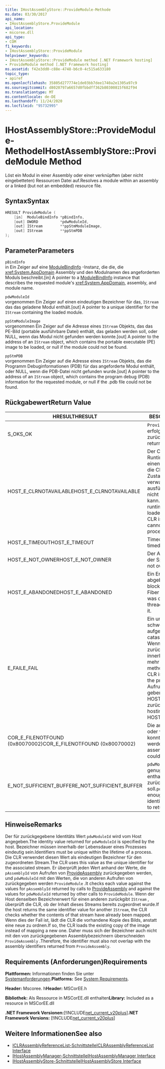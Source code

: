 ```yaml
---
title: IHostAssemblyStore::ProvideModule-Methode
ms.date: 03/30/2017
api_name:
- IHostAssemblyStore.ProvideModule
api_location:
- mscoree.dll
api_type:
- COM
f1_keywords:
- IHostAssemblyStore::ProvideModule
helpviewer_keywords:
- IHostAssemblyStore::ProvideModule method [.NET Framework hosting]
- ProvideModule method [.NET Framework hosting]
ms.assetid: f42e3dd0-c88e-4748-b6c0-4c515a633180
topic_type:
- apiref
ms.openlocfilehash: 35805d277774e1de03bb7dee1740a2e1305a97c9
ms.sourcegitcommit: d8020797a6657d0fbbdff362b80300815f682f94
ms.translationtype: MT
ms.contentlocale: de-DE
ms.lasthandoff: 11/24/2020
ms.locfileid: "95732995"
---
```

# <a name="ihostassemblystoreprovidemodule-method"></a><span data-ttu-id="31ce8-102">IHostAssemblyStore::ProvideModule-Methode</span><span class="sxs-lookup"><span data-stu-id="31ce8-102">IHostAssemblyStore::ProvideModule Method</span></span>

<span data-ttu-id="31ce8-103">Löst ein Modul in einer Assembly oder einer verknüpften (aber nicht eingebetteten) Ressourcen Datei auf.</span><span class="sxs-lookup"><span data-stu-id="31ce8-103">Resolves a module within an assembly or a linked (but not an embedded) resource file.</span></span>  
  
## <a name="syntax"></a><span data-ttu-id="31ce8-104">Syntax</span><span class="sxs-lookup"><span data-stu-id="31ce8-104">Syntax</span></span>  
  
```cpp  
HRESULT ProvideModule (  
    [in]  ModuleBindInfo *pBindInfo,  
    [out] DWORD          *pdwModuleId,  
    [out] IStream        **ppStmModuleImage,  
    [out] IStream        **ppStmPDB  
);  
```  
  
## <a name="parameters"></a><span data-ttu-id="31ce8-105">Parameter</span><span class="sxs-lookup"><span data-stu-id="31ce8-105">Parameters</span></span>  

 `pBindInfo`  
 <span data-ttu-id="31ce8-106">in Ein Zeiger auf eine [ModuleBindInfo](modulebindinfo-structure.md) -Instanz, die die, die <xref:System.AppDomain> Assembly und den Modulnamen des angeforderten Moduls beschreibt.</span><span class="sxs-lookup"><span data-stu-id="31ce8-106">[in] A pointer to a [ModuleBindInfo](modulebindinfo-structure.md) instance that describes the requested module's <xref:System.AppDomain>, assembly, and module name.</span></span>  
  
 `pdwModuleId`  
 <span data-ttu-id="31ce8-107">vorgenommen Ein Zeiger auf einen eindeutigen Bezeichner für das, `IStream` das das geladene Modul enthält.</span><span class="sxs-lookup"><span data-stu-id="31ce8-107">[out] A pointer to a unique identifier for the `IStream` containing the loaded module.</span></span>  
  
 `ppStmModuleImage`  
 <span data-ttu-id="31ce8-108">vorgenommen Ein Zeiger auf die Adresse eines `IStream` Objekts, das das PE-Bild (portable ausführbare Datei) enthält, das geladen werden soll, oder NULL, wenn das Modul nicht gefunden werden konnte.</span><span class="sxs-lookup"><span data-stu-id="31ce8-108">[out] A pointer to the address of an `IStream` object, which contains the portable executable (PE) image to be loaded, or null if the module could not be found.</span></span>  
  
 `ppStmPDB`  
 <span data-ttu-id="31ce8-109">vorgenommen Ein Zeiger auf die Adresse eines `IStream` Objekts, das die Programm Debuginformationen (PDB) für das angeforderte Modul enthält, oder NULL, wenn die PDB-Datei nicht gefunden wurde.</span><span class="sxs-lookup"><span data-stu-id="31ce8-109">[out] A pointer to the address of an `IStream` object, which contains the program debug (PDB) information for the requested module, or null if the .pdb file could not be found.</span></span>  
  
## <a name="return-value"></a><span data-ttu-id="31ce8-110">Rückgabewert</span><span class="sxs-lookup"><span data-stu-id="31ce8-110">Return Value</span></span>  
  
|<span data-ttu-id="31ce8-111">HRESULT</span><span class="sxs-lookup"><span data-stu-id="31ce8-111">HRESULT</span></span>|<span data-ttu-id="31ce8-112">BESCHREIBUNG</span><span class="sxs-lookup"><span data-stu-id="31ce8-112">Description</span></span>|  
|-------------|-----------------|  
|<span data-ttu-id="31ce8-113">S_OK</span><span class="sxs-lookup"><span data-stu-id="31ce8-113">S_OK</span></span>|<span data-ttu-id="31ce8-114">`ProvideModule` wurde erfolgreich zurückgegeben.</span><span class="sxs-lookup"><span data-stu-id="31ce8-114">`ProvideModule` returned successfully.</span></span>|  
|<span data-ttu-id="31ce8-115">HOST_E_CLRNOTAVAILABLE</span><span class="sxs-lookup"><span data-stu-id="31ce8-115">HOST_E_CLRNOTAVAILABLE</span></span>|<span data-ttu-id="31ce8-116">Der Common Language Runtime (CLR) wurde nicht in einen Prozess geladen, oder die CLR befindet sich in einem Zustand, in dem Sie verwalteten Code nicht ausführen oder den-Befehl nicht erfolgreich verarbeiten kann.</span><span class="sxs-lookup"><span data-stu-id="31ce8-116">The common language runtime (CLR) has not been loaded into a process, or the CLR is in a state in which it cannot run managed code or process the call successfully.</span></span>|  
|<span data-ttu-id="31ce8-117">HOST_E_TIMEOUT</span><span class="sxs-lookup"><span data-stu-id="31ce8-117">HOST_E_TIMEOUT</span></span>|<span data-ttu-id="31ce8-118">Timeout des Aufrufes.</span><span class="sxs-lookup"><span data-stu-id="31ce8-118">The call timed out.</span></span>|  
|<span data-ttu-id="31ce8-119">HOST_E_NOT_OWNER</span><span class="sxs-lookup"><span data-stu-id="31ce8-119">HOST_E_NOT_OWNER</span></span>|<span data-ttu-id="31ce8-120">Der Aufrufer ist nicht Besitzer der Sperre.</span><span class="sxs-lookup"><span data-stu-id="31ce8-120">The caller does not own the lock.</span></span>|  
|<span data-ttu-id="31ce8-121">HOST_E_ABANDONED</span><span class="sxs-lookup"><span data-stu-id="31ce8-121">HOST_E_ABANDONED</span></span>|<span data-ttu-id="31ce8-122">Ein Ereignis wurde abgebrochen, während ein blockierter Thread oder eine Fiber darauf wartete.</span><span class="sxs-lookup"><span data-stu-id="31ce8-122">An event was canceled while a blocked thread or fiber was waiting on it.</span></span>|  
|<span data-ttu-id="31ce8-123">E_FAIL</span><span class="sxs-lookup"><span data-stu-id="31ce8-123">E_FAIL</span></span>|<span data-ttu-id="31ce8-124">Ein unbekannter schwerwiegender Fehler ist aufgetreten.</span><span class="sxs-lookup"><span data-stu-id="31ce8-124">An unknown catastrophic failure occurred.</span></span> <span data-ttu-id="31ce8-125">Wenn eine Methode E_FAIL zurückgibt, ist die CLR innerhalb des Prozesses nicht mehr verwendbar.</span><span class="sxs-lookup"><span data-stu-id="31ce8-125">When a method returns E_FAIL, the CLR is no longer usable within the process.</span></span> <span data-ttu-id="31ce8-126">Nachfolgende Aufrufe von Hostingmethoden geben HOST_E_CLRNOTAVAILABLE zurück.</span><span class="sxs-lookup"><span data-stu-id="31ce8-126">Subsequent calls to hosting methods return HOST_E_CLRNOTAVAILABLE.</span></span>|  
|<span data-ttu-id="31ce8-127">COR_E_FILENOTFOUND (0x80070002)</span><span class="sxs-lookup"><span data-stu-id="31ce8-127">COR_E_FILENOTFOUND (0x80070002)</span></span>|<span data-ttu-id="31ce8-128">Die angeforderte Assembly oder verknüpfte Ressource konnte nicht gefunden werden.</span><span class="sxs-lookup"><span data-stu-id="31ce8-128">The requested assembly or linked resource could not be located.</span></span>|  
|<span data-ttu-id="31ce8-129">E_NOT_SUFFICIENT_BUFFER</span><span class="sxs-lookup"><span data-stu-id="31ce8-129">E_NOT_SUFFICIENT_BUFFER</span></span>|<span data-ttu-id="31ce8-130">`pdwModuleId` ist nicht groß genug, um den Bezeichner zu enthalten, der vom Host zurückgegeben werden soll.</span><span class="sxs-lookup"><span data-stu-id="31ce8-130">`pdwModuleId` is not large enough to contain the identifier that the host wants to return.</span></span>|  
  
## <a name="remarks"></a><span data-ttu-id="31ce8-131">Hinweise</span><span class="sxs-lookup"><span data-stu-id="31ce8-131">Remarks</span></span>  

 <span data-ttu-id="31ce8-132">Der für zurückgegebene Identitäts Wert `pdwModuleId` wird vom Host angegeben.</span><span class="sxs-lookup"><span data-stu-id="31ce8-132">The identity value returned for `pdwModuleId` is specified by the host.</span></span> <span data-ttu-id="31ce8-133">Bezeichner müssen innerhalb der Lebensdauer eines Prozesses eindeutig sein.</span><span class="sxs-lookup"><span data-stu-id="31ce8-133">Identifiers must be unique within the lifetime of a process.</span></span> <span data-ttu-id="31ce8-134">Die CLR verwendet diesen Wert als eindeutigen Bezeichner für den zugeordneten Stream.</span><span class="sxs-lookup"><span data-stu-id="31ce8-134">The CLR uses this value as the unique identifier for the associated stream.</span></span> <span data-ttu-id="31ce8-135">Er überprüft jeden Wert anhand der Werte, die `pAssemblyId` von Aufrufen von [ProvideAssembly](ihostassemblystore-provideassembly-method.md) zurückgegeben werden, und `pdwModuleId` mit den Werten, die von anderen Aufrufen von zurückgegeben werden `ProvideModule` .</span><span class="sxs-lookup"><span data-stu-id="31ce8-135">It checks each value against the values for `pAssemblyId` returned by calls to [ProvideAssembly](ihostassemblystore-provideassembly-method.md) and against the values for `pdwModuleId` returned by other calls to `ProvideModule`.</span></span> <span data-ttu-id="31ce8-136">Wenn der Host denselben Bezeichnerwert für einen anderen zurückgibt `IStream` , überprüft die CLR, ob der Inhalt dieses Streams bereits zugeordnet wurde.</span><span class="sxs-lookup"><span data-stu-id="31ce8-136">If the host returns the same identifier value for another `IStream`, the CLR checks whether the contents of that stream have already been mapped.</span></span> <span data-ttu-id="31ce8-137">Wenn dies der Fall ist, lädt die CLR die vorhandene Kopie des Bilds, anstatt eine neue zu ordnen.</span><span class="sxs-lookup"><span data-stu-id="31ce8-137">If so, the CLR loads the existing copy of the image instead of mapping a new one.</span></span> <span data-ttu-id="31ce8-138">Daher muss sich der Bezeichner auch nicht mit den von zurückgegebenen Assemblybezeichnern überschneiden `ProvideAssembly` .</span><span class="sxs-lookup"><span data-stu-id="31ce8-138">Therefore, the identifier must also not overlap with the assembly identifiers returned from `ProvideAssembly`.</span></span>  
  
## <a name="requirements"></a><span data-ttu-id="31ce8-139">Requirements (Anforderungen)</span><span class="sxs-lookup"><span data-stu-id="31ce8-139">Requirements</span></span>  

 <span data-ttu-id="31ce8-140">**Plattformen:** Informationen finden Sie unter [Systemanforderungen](../../get-started/system-requirements.md).</span><span class="sxs-lookup"><span data-stu-id="31ce8-140">**Platforms:** See [System Requirements](../../get-started/system-requirements.md).</span></span>  
  
 <span data-ttu-id="31ce8-141">**Header:** Mscoree. h</span><span class="sxs-lookup"><span data-stu-id="31ce8-141">**Header:** MSCorEE.h</span></span>  
  
 <span data-ttu-id="31ce8-142">**Bibliothek:** Als Ressource in MSCorEE.dll enthalten</span><span class="sxs-lookup"><span data-stu-id="31ce8-142">**Library:** Included as a resource in MSCorEE.dll</span></span>  
  
 <span data-ttu-id="31ce8-143">**.NET Framework Versionen:**[!INCLUDE[net_current_v20plus](../../../../includes/net-current-v20plus-md.md)]</span><span class="sxs-lookup"><span data-stu-id="31ce8-143">**.NET Framework Versions:** [!INCLUDE[net_current_v20plus](../../../../includes/net-current-v20plus-md.md)]</span></span>  
  
## <a name="see-also"></a><span data-ttu-id="31ce8-144">Weitere Informationen</span><span class="sxs-lookup"><span data-stu-id="31ce8-144">See also</span></span>

- [<span data-ttu-id="31ce8-145">ICLRAssemblyReferenceList-Schnittstelle</span><span class="sxs-lookup"><span data-stu-id="31ce8-145">ICLRAssemblyReferenceList Interface</span></span>](iclrassemblyreferencelist-interface.md)
- [<span data-ttu-id="31ce8-146">IHostAssemblyManager-Schnittstelle</span><span class="sxs-lookup"><span data-stu-id="31ce8-146">IHostAssemblyManager Interface</span></span>](ihostassemblymanager-interface.md)
- [<span data-ttu-id="31ce8-147">IHostAssemblyStore-Schnittstelle</span><span class="sxs-lookup"><span data-stu-id="31ce8-147">IHostAssemblyStore Interface</span></span>](ihostassemblystore-interface.md)
